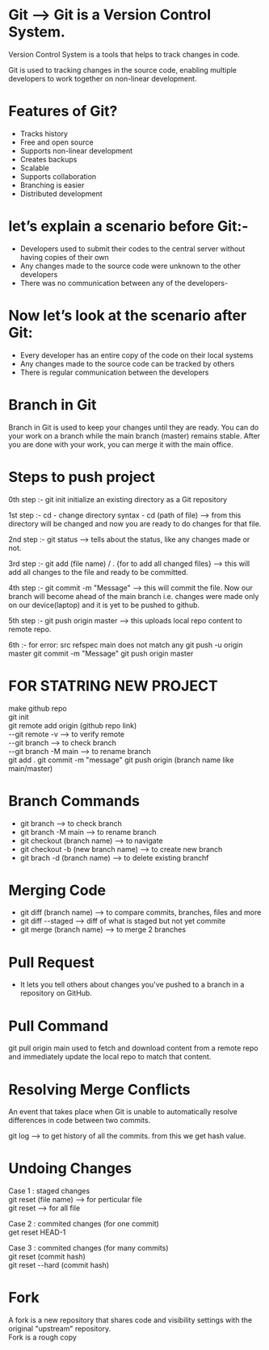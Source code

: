 # Git --> Git is a Version Control System.

Version Control System is a tools that helps to track changes in code.

Git is used to tracking changes in the source code, enabling multiple developers to work together on non-linear development.

# Features of Git?

- Tracks history
- Free and open source
- Supports non-linear development
- Creates backups
- Scalable
- Supports collaboration
- Branching is easier
- Distributed development

# let’s explain a scenario before Git:-

- Developers used to submit their codes to the central server without having copies of their own
- Any changes made to the source code were unknown to the other developers
- There was no communication between any of the developers-

# Now let’s look at the scenario after Git:

- Every developer has an entire copy of the code on their local systems
- Any changes made to the source code can be tracked by others
- There is regular communication between the developers

# Branch in Git

Branch in Git is used to keep your changes until they are ready. You can do your work on a branch while the main branch (master) remains stable. After you are done with your work, you can merge it with the main office.

# Steps to push project

0th step :-
git init
initialize an existing directory as a Git repository

1st step :-
cd - change directory
syntax - cd (path of file) --> from this directory will be changed and now you are ready to do changes for that file.

2nd step :-
git status --> tells about the status, like any changes made or not.

3rd step :-
git add (file name) / . {for to add all changed files} --> this will add all changes to the file and ready to be committed.

4th step :-
git commit -m "Message" --> this will commit the file. Now our branch will become ahead of the main branch i.e. changes were made only on our device(laptop) and it is yet to be pushed to github.

5th step :-
git push origin master --> this uploads local repo content to remote repo.

6th :- for error: src refspec main does not match any
git push -u origin master
git commit -m "Message"
git push origin master

# FOR STATRING NEW PROJECT

make github repo <br>
git init <br>
git remote add origin (github repo link) <br>
--git remote -v --> to verify remote <br>
--git branch --> to check branch <br>
--git branch -M main --> to rename branch <br>
git add .
git commit -m "message"
git push origin (branch name like main/master)

# Branch Commands

- git branch --> to check branch
- git branch -M main --> to rename branch
- git checkout (branch name) --> to navigate
- git checkout -b (new branch name) --> to create new branch
- git brach -d (branch name) --> to delete existing branchf

# Merging Code

- git diff (branch name) --> to compare commits, branches, files and more
- git diff --staged --> diff of what is staged but not yet commite
- git merge (branch name) --> to merge 2 branches

# Pull Request

- It lets you tell others about changes you've pushed to a branch in a repository on GitHub.

# Pull Command

git pull origin main
used to fetch and download content from a remote repo and immediately update the local repo to match that content.

# Resolving Merge Conflicts

An event that takes place when Git is unable to automatically resolve differences in code between two commits.

git log --> to get history of all the commits. from this we get hash value.

# Undoing Changes

Case 1 : staged changes<br>
git reset (file name) --> for perticular file <br>
git reset --> for all file

Case 2 : commited changes (for one commit)<br>
get reset HEAD-1

Case 3 : commited changes (for many commits)<br>
git reset (commit hash)<br>
git reset --hard (commit hash)

# Fork

A fork is a new repository that shares code and visibility settings with the original "upstream" repository.<br>
Fork is a rough copy
